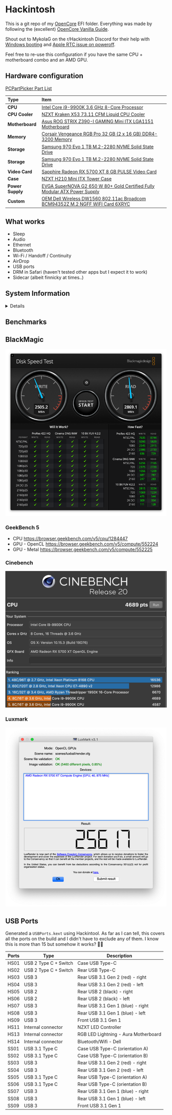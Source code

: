 # Hackintosh

This is a git repo of my [OpenCore](https://github.com/acidanthera/OpenCorePkg) EFI folder.
Everything was made by following the (excellent) [OpenCore Vanilla Guide](https://khronokernel.github.io/Opencore-Vanilla-Desktop-Guide/).

Shout out to MykolaG on the r/Hackintosh Discord for their help with [Windows booting](https://github.com/eramdam/hackintosh/commit/d15d29f647c305db44c1188222cbd3f53f172deb) and [Apple RTC issue on poweroff](https://github.com/eramdam/hackintosh/commit/c1922b0f254289a8ac59ce65211f1624583b1a4e). 

Feel free to re-use this configuration if you have the same CPU + motherboard combo and an AMD GPU. 

## Hardware configuration

[PCPartPicker Part List](https://pcpartpicker.com/list/cqKD7T)

Type|Item
:----|:----
**CPU** | [Intel Core i9-9900K 3.6 GHz 8-Core Processor](https://pcpartpicker.com/product/jHZFf7/intel-core-i9-9900k-36ghz-8-core-processor-bx80684i99900k)
**CPU Cooler** | [NZXT Kraken X53 73.11 CFM Liquid CPU Cooler](https://pcpartpicker.com/product/PVfFf7/nzxt-kraken-x53-7311-cfm-liquid-cpu-cooler-rl-krx53-01)
**Motherboard** | [Asus ROG STRIX Z390-I GAMING Mini ITX LGA1151 Motherboard](https://pcpartpicker.com/product/Tmprxr/asus-rog-strix-z390-i-gaming-mini-itx-lga1151-motherboard-rog-strix-z390-i-gaming)
**Memory** | [Corsair Vengeance RGB Pro 32 GB (2 x 16 GB) DDR4-3200 Memory](https://pcpartpicker.com/product/L7qhP6/corsair-vengeance-rgb-pro-32gb-2-x-16gb-ddr4-3200-memory-cmw32gx4m2c3200c16w)
**Storage** | [Samsung 970 Evo 1 TB M.2-2280 NVME Solid State Drive](https://pcpartpicker.com/product/JLdxFT/samsung-970-evo-10tb-m2-2280-solid-state-drive-mz-v7e1t0baw)
**Storage** | [Samsung 970 Evo 1 TB M.2-2280 NVME Solid State Drive](https://pcpartpicker.com/product/JLdxFT/samsung-970-evo-10tb-m2-2280-solid-state-drive-mz-v7e1t0baw)
**Video Card** | [Sapphire Radeon RX 5700 XT 8 GB PULSE Video Card](https://pcpartpicker.com/product/3YTzK8/sapphire-radeon-rx-5700-xt-8-gb-pulse-video-card-11293-01-20g)
**Case** | [NZXT H210 Mini ITX Tower Case](https://pcpartpicker.com/product/x7hmP6/nzxt-h210-mini-itx-tower-case-ca-h210b-w1)
**Power Supply** | [EVGA SuperNOVA G2 650 W 80+ Gold Certified Fully Modular ATX Power Supply](https://pcpartpicker.com/product/9q4NnQ/evga-power-supply-220g20650y1)
**Custom** | [OEM Dell Wireless DW1560 802.11ac Broadcom BCM94352Z M.2 NGFF WIFI Card 6XRYC](https://pcpartpicker.com/product/fM4NnQ/oem-dell-wireless-dw1560-80211ac-broadcom-bcm94352z-m2-ngff-wifi-card-6xryc)

## What works

- Sleep
- Audio 
- Ethernet
- Bluetooth 
- Wi-Fi / Handoff / Continuity
- AirDrop
- USB ports
- DRM in Safari (haven't tested other apps but I expect it to work)
- Sidecar (albeit finnicky at times..)


## System Information

<details>

![](meta/about-mac-screenshot.png)
![](meta/neofetch-screenshot.png)

</details>

## Benchmarks


## BlackMagic

![](meta/DiskSpeedTest.png)

### GeekBench 5

- CPU https://browser.geekbench.com/v5/cpu/1284447
- GPU - OpenCL https://browser.geekbench.com/v5/compute/552224
- GPU - Metal https://browser.geekbench.com/v5/compute/552225

### Cinebench

![](meta/cinebench.png)

### Luxmark

![](meta/luxmark.png)

## USB Ports

Generated a `USBPorts.kext` using Hackintool. As far as I can tell, this covers all the ports on the build and I didn't have to exclude any of them. I know this is more than 15 but somehow it works? 🤷‍♂️

| Ports | Type | Description |
| --- | --- | --- |
| HS01 | USB 2 Type C + Switch | Case USB Type-C
| HS02 | USB 2 Type C + Switch | Rear USB Type-C
| HS03 | USB 3 | Rear USB 3.1 Gen 2 (red) - right
| HS04 | USB 3 | Rear USB 3.1 Gen 2 (red) - left
| HS05 | USB 2 | Rear USB 2 (black) - right
| HS06 | USB 2 | Rear USB 2 (black) - left
| HS07 | USB 3 | Rear USB 3.1 Gen 1 (blue) - right
| HS08 | USB 3 | Rear USB 3.1 Gen 1 (blue) - left
| HS09 | USB 3 | Front USB 3.1 Gen 1
| HS11 | Internal connector | NZXT LED Controller
| HS13 | Internal connector | RGB LED Lightning - Aura Motherboard
| HS14 | Internal connector | Bluetooth/Wifi - Dell
| SS01 | USB 3.1 Type C | Case USB Type-C (orientation A)
| SS02 | USB 3.1 Type C | Case USB Type-C (orientation B)
| SS03 | USB 3 | Rear USB 3.1 Gen 2 (red) - right
| SS04 | USB 3 | Rear USB 3.1 Gen 2 (red) - left
| SS05 | USB 3.1 Type C | Rear USB Type-C (orientation A)
| SS06 | USB 3.1 Type C | Rear USB Type-C (orientation B)
| SS07 | USB 3 | Rear USB 3.1 Gen 1 (blue) - right
| SS08 | USB 3 | Rear USB 3.1 Gen 1 (blue) - left
| SS09 | USB 3 | Front USB 3.1 Gen 1
